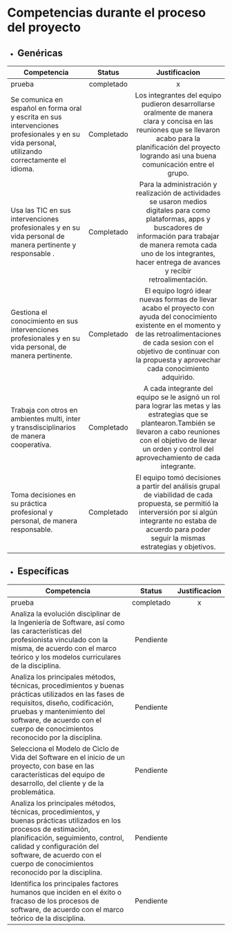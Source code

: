 # Competencias durante el proceso del proyecto


* ## Genéricas

| Competencia       | Status         |  Justificacion   |
| ------------- |:-------------:| :--------:|
| prueba        | completado          | x         |
| Se comunica en español en forma oral y escrita en sus intervenciones profesionales y en su vida personal, utilizando correctamente el idioma. | Completado | Los integrantes del equipo pudieron desarrollarse oralmente de manera clara y concisa en las reuniones que se llevaron acabo para la planificación del proyecto logrando asi una buena comunicación entre el grupo.
| Usa las TIC en sus intervenciones profesionales y en su vida personal de manera pertinente y responsable .| Completado | Para la administración y realización de actividades se usaron medios digitales para como plataformas, apps y buscadores de información para trabajar de manera remota cada uno de los integrantes, hacer entrega de avances y recibir retroalimentación.
| Gestiona el conocimiento en sus intervenciones profesionales y en su vida personal, de manera pertinente. | Completado | El equipo logró idear nuevas formas de llevar acabo el proyecto con ayuda del conocimiento existente en el momento y de las retroalimentaciones de cada sesion con el objetivo de continuar con la propuesta y aprovechar cada conocimiento adquirido.
| Trabaja con otros en ambientes multi, inter y transdisciplinarios de manera cooperativa.                 | Completado | A cada integrante del equipo se le asignó un rol para lograr  las metas y las estrategias que se plantearon.También se llevaron a cabo reuniones con el objetivo de llevar un orden y control del aprovechamiento de cada integrante.
| Toma decisiones en su práctica profesional y personal, de manera responsable.                            | Completado | El equipo tomó decisiones a partir del análisis grupal de viabilidad de cada propuesta, se permitió la interversión por si algún integrante no estaba de acuerdo para poder seguir la mismas estrategias y objetivos.

* ## Específicas

| Competencia       | Status         |  Justificacion   |
| ------------- |:-------------:| :--------:|
| prueba        | completado          | x         |
| Analiza la evolución disciplinar de la Ingeniería de Software, así como las características del profesionista vinculado con la misma, de acuerdo con el marco teórico y los modelos curriculares de la disciplina. | Pendiente |
| Analiza los principales métodos, técnicas, procedimientos y buenas prácticas utilizados en las fases de requisitos, diseño, codificación, pruebas y mantenimiento del software, de acuerdo con el cuerpo de conocimientos reconocido por la disciplina. | Pendiente |
| Selecciona el Modelo de Ciclo de Vida del Software en el inicio de un proyecto, con base en las características del equipo de desarrollo, del cliente y de la problemática. | Pendiente |
| Analiza los principales métodos, técnicas, procedimientos, y buenas prácticas utilizados en los procesos de estimación, planificación, seguimiento, control, calidad y configuración del software, de acuerdo con el cuerpo de conocimientos reconocido por la disciplina. | Pendiente |
| Identifica los principales factores humanos que inciden en el éxito o fracaso de los procesos de software, de acuerdo con el marco teórico de la disciplina. | Pendiente |
